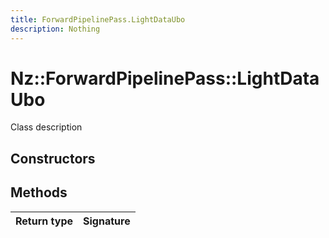 ```yaml
---
title: ForwardPipelinePass.LightDataUbo
description: Nothing
---
```


# Nz::ForwardPipelinePass::LightDataUbo

Class description

## Constructors


## Methods

| Return type | Signature |
| ----------- | --------- |
